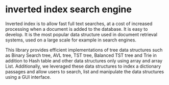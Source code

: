 # inverted index search engine
Inverted index is to allow fast full text searches, at a cost of increased processing when a document is added to the database. It is easy to develop. It is the most popular data structure used in document retrieval systems, used on a large scale for example in search engines.

This library provides efficient implementations of tree data structures such as Binary Search tree, AVL tree, TST tree, Balanced TST tree and Trie in addition to Hash table and other data structures only using array and array List. Additionally, we leveraged these data structures to index a dictionary passages and allow users to search, list and manipulate the data structures using a GUI interface.
